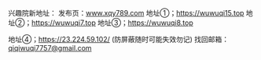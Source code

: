 
兴趣院新地址：
发布页：www.xqy789.com
地址①；https://wuwuqi15.top
地址②；https://wuwuqi7.top
地址③；https://wuwuqi8.top

地址④；https://23.224.59.102/ (防屏蔽随时可能失效勿记)
找回邮箱：qiqiwuqi7757@gmail.com

